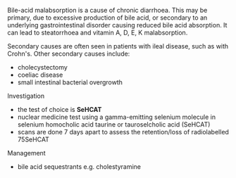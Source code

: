Bile\-acid malabsorption is a cause of chronic diarrhoea. This may be primary, due to excessive production of bile acid, or secondary to an underlying gastrointestinal disorder causing reduced bile acid absorption. It can lead to steatorrhoea and vitamin A, D, E, K malabsorption.   
  
Secondary causes are often seen in patients with ileal disease, such as with Crohn's. Other secondary causes include:  
* cholecystectomy
* coeliac disease
* small intestinal bacterial overgrowth

  
Investigation  
* the test of choice is **SeHCAT**
* nuclear medicine test using a gamma\-emitting selenium molecule in selenium homocholic acid taurine or tauroselcholic acid (SeHCAT)
* scans are done 7 days apart to assess the retention/loss of radiolabelled 75SeHCAT

  
Management  
* bile acid sequestrants e.g. cholestyramine
